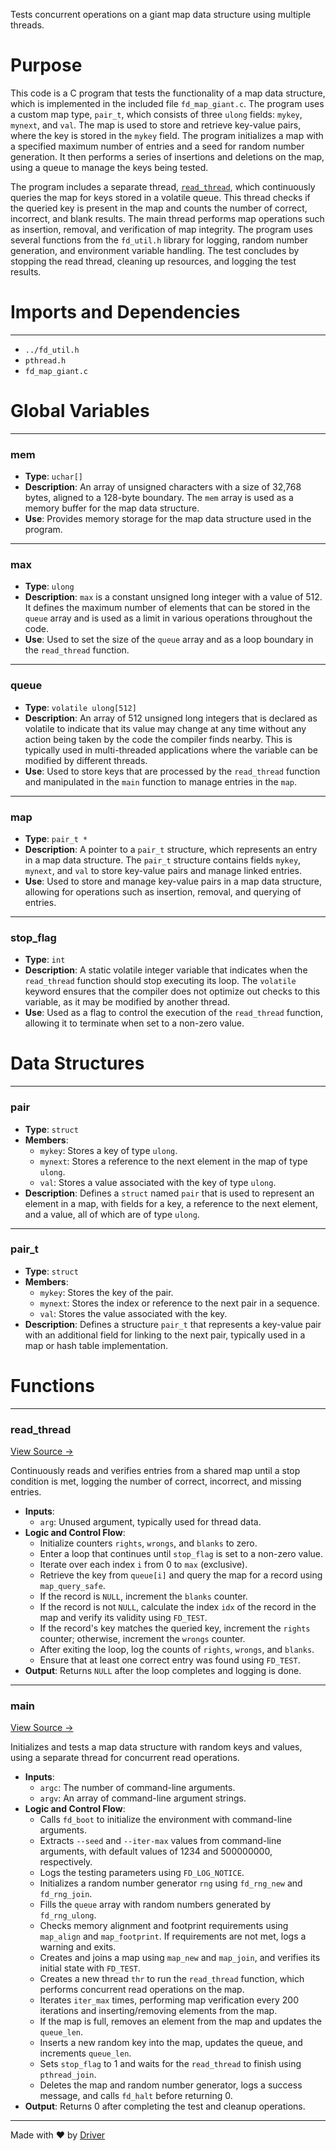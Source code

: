 <!--------------------------------------------------------------------------------->
<!-- IMPORTANT: This file is auto-generated by Driver (https://driver.ai). -------->
<!-- Manual edits may be overwritten on future commits. --------------------------->
<!--------------------------------------------------------------------------------->

Tests concurrent operations on a giant map data structure using multiple threads.

# Purpose
This code is a C program that tests the functionality of a map data structure, which is implemented in the included file `fd_map_giant.c`. The program uses a custom map type, `pair_t`, which consists of three `ulong` fields: `mykey`, `mynext`, and `val`. The map is used to store and retrieve key-value pairs, where the key is stored in the `mykey` field. The program initializes a map with a specified maximum number of entries and a seed for random number generation. It then performs a series of insertions and deletions on the map, using a queue to manage the keys being tested.

The program includes a separate thread, [`read_thread`](<#read_thread>), which continuously queries the map for keys stored in a volatile queue. This thread checks if the queried key is present in the map and counts the number of correct, incorrect, and blank results. The main thread performs map operations such as insertion, removal, and verification of map integrity. The program uses several functions from the `fd_util.h` library for logging, random number generation, and environment variable handling. The test concludes by stopping the read thread, cleaning up resources, and logging the test results.
# Imports and Dependencies

---
- `../fd_util.h`
- `pthread.h`
- `fd_map_giant.c`


# Global Variables

---
### mem
- **Type**: ``uchar[]``
- **Description**: An array of unsigned characters with a size of 32,768 bytes, aligned to a 128-byte boundary. The `mem` array is used as a memory buffer for the map data structure.
- **Use**: Provides memory storage for the map data structure used in the program.


---
### max
- **Type**: ``ulong``
- **Description**: `max` is a constant unsigned long integer with a value of 512. It defines the maximum number of elements that can be stored in the `queue` array and is used as a limit in various operations throughout the code.
- **Use**: Used to set the size of the `queue` array and as a loop boundary in the `read_thread` function.


---
### queue
- **Type**: ``volatile ulong[512]``
- **Description**: An array of 512 unsigned long integers that is declared as volatile to indicate that its value may change at any time without any action being taken by the code the compiler finds nearby. This is typically used in multi-threaded applications where the variable can be modified by different threads.
- **Use**: Used to store keys that are processed by the `read_thread` function and manipulated in the `main` function to manage entries in the `map`.


---
### map
- **Type**: ``pair_t *``
- **Description**: A pointer to a `pair_t` structure, which represents an entry in a map data structure. The `pair_t` structure contains fields `mykey`, `mynext`, and `val` to store key-value pairs and manage linked entries.
- **Use**: Used to store and manage key-value pairs in a map data structure, allowing for operations such as insertion, removal, and querying of entries.


---
### stop\_flag
- **Type**: ``int``
- **Description**: A static volatile integer variable that indicates when the `read_thread` function should stop executing its loop. The `volatile` keyword ensures that the compiler does not optimize out checks to this variable, as it may be modified by another thread.
- **Use**: Used as a flag to control the execution of the `read_thread` function, allowing it to terminate when set to a non-zero value.


# Data Structures

---
### pair
- **Type**: ``struct``
- **Members**:
    - `mykey`: Stores a key of type `ulong`.
    - `mynext`: Stores a reference to the next element in the map of type `ulong`.
    - `val`: Stores a value associated with the key of type `ulong`.
- **Description**: Defines a `struct` named `pair` that is used to represent an element in a map, with fields for a key, a reference to the next element, and a value, all of which are of type `ulong`.


---
### pair\_t
- **Type**: ``struct``
- **Members**:
    - `mykey`: Stores the key of the pair.
    - `mynext`: Stores the index or reference to the next pair in a sequence.
    - `val`: Stores the value associated with the key.
- **Description**: Defines a structure `pair_t` that represents a key-value pair with an additional field for linking to the next pair, typically used in a map or hash table implementation.


# Functions

---
### read\_thread<!-- {{#callable:read_thread}} -->
[View Source →](<../../../../../src/util/tmpl/test_map_giant_concur.c#L25>)

Continuously reads and verifies entries from a shared map until a stop condition is met, logging the number of correct, incorrect, and missing entries.
- **Inputs**:
    - `arg`: Unused argument, typically used for thread data.
- **Logic and Control Flow**:
    - Initialize counters `rights`, `wrongs`, and `blanks` to zero.
    - Enter a loop that continues until `stop_flag` is set to a non-zero value.
    - Iterate over each index `i` from 0 to `max` (exclusive).
    - Retrieve the key from `queue[i]` and query the map for a record using `map_query_safe`.
    - If the record is `NULL`, increment the `blanks` counter.
    - If the record is not `NULL`, calculate the index `idx` of the record in the map and verify its validity using `FD_TEST`.
    - If the record's key matches the queried key, increment the `rights` counter; otherwise, increment the `wrongs` counter.
    - After exiting the loop, log the counts of `rights`, `wrongs`, and `blanks`.
    - Ensure that at least one correct entry was found using `FD_TEST`.
- **Output**: Returns `NULL` after the loop completes and logging is done.


---
### main<!-- {{#callable:main}} -->
[View Source →](<../../../../../src/util/tmpl/test_map_giant_concur.c#L50>)

Initializes and tests a map data structure with random keys and values, using a separate thread for concurrent read operations.
- **Inputs**:
    - `argc`: The number of command-line arguments.
    - `argv`: An array of command-line argument strings.
- **Logic and Control Flow**:
    - Calls `fd_boot` to initialize the environment with command-line arguments.
    - Extracts `--seed` and `--iter-max` values from command-line arguments, with default values of 1234 and 500000000, respectively.
    - Logs the testing parameters using `FD_LOG_NOTICE`.
    - Initializes a random number generator `rng` using `fd_rng_new` and `fd_rng_join`.
    - Fills the `queue` array with random numbers generated by `fd_rng_ulong`.
    - Checks memory alignment and footprint requirements using `map_align` and `map_footprint`. If requirements are not met, logs a warning and exits.
    - Creates and joins a map using `map_new` and `map_join`, and verifies its initial state with `FD_TEST`.
    - Creates a new thread `thr` to run the `read_thread` function, which performs concurrent read operations on the map.
    - Iterates `iter_max` times, performing map verification every 200 iterations and inserting/removing elements from the map.
    - If the map is full, removes an element from the map and updates the `queue_len`.
    - Inserts a new random key into the map, updates the queue, and increments `queue_len`.
    - Sets `stop_flag` to 1 and waits for the `read_thread` to finish using `pthread_join`.
    - Deletes the map and random number generator, logs a success message, and calls `fd_halt` before returning 0.
- **Output**: Returns 0 after completing the test and cleanup operations.



---
Made with ❤️ by [Driver](https://www.driver.ai/)